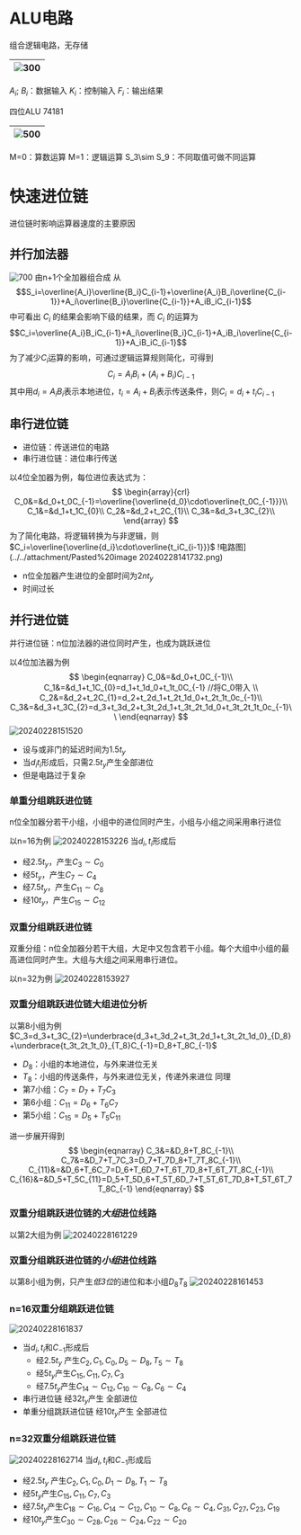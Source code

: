 
# ALU电路

组合逻辑电路，无存储

| ![300](../../attachments/png/Pasted%20image%2020240228133019.png) |
| ------------------------------------------------------------ |

$A_i$; $B_i$：数据输入
$K_i$：控制输入
$F_i$：输出结果

四位ALU 74181

| ![500](../../attachments/png/Pasted%20image%2020240228133453.png) |
| ------------------------------------------------------------ |

M=0：算数运算
M=1：逻辑运算
S_3\sim S_9：不同取值可做不同运算

# 快速进位链

进位链时影响运算器速度的主要原因

## 并行加法器

![700](../../attachments/png/Pasted%20image%2020240228133640.png)
由n+1个全加器组合成
从
$$S_i=\overline{A_i}\overline{B_i}C_{i-1}+\overline{A_i}B_i\overline{C_{i-1}}+A_i\overline{B_i}\overline{C_{i-1}}+A_iB_iC_{i-1}$$
中可看出 $C_i$ 的结果会影响下级的结果，而 $C_i$ 的运算为
$$C_i=\overline{A_i}B_iC_{i-1}+A_i\overline{B_i}C_{i-1}+A_iB_i\overline{C_{i-1}}+A_iB_iC_{i-1}$$
为了减少$C_i$运算的影响，可通过逻辑运算规则简化，可得到
$$C_i=A_iB_i+(A_i+B_i)C_{i-1}$$
其中用$d_i=A_iB_i$表示本地进位，$t_i=A_i+B_i$表示传送条件，则$C_i=d_i+t_iC_{i-1}$

## 串行进位链

- 进位链：传送进位的电路
- 串行进位链：进位串行传送

以4位全加器为例，每位进位表达式为：
$$
\begin{array}{crl}
C_0&=&d_0+t_0C_{-1}=\overline{\overline{d_0}\cdot\overline{t_0C_{-1}}}\\
C_1&=&d_1+t_1C_{0}\\
C_2&=&d_2+t_2C_{1}\\
C_3&=&d_3+t_3C_{2}\\
\end{array}
$$
为了简化电路，将逻辑转换为与非逻辑，则$C_i=\overline{\overline{d_i}\cdot\overline{t_iC_{i-1}}}$
!电路图](../../attachment/Pasted%20image 20240228141732.png)

- n位全加器产生进位的全部时间为$2nt_y$
- 时间过长

## 并行进位链

并行进位链：n位加法器的进位同时产生，也成为跳跃进位

以4位加法器为例
$$
\begin{eqnarray}
C_0&=&d_0+t_0C_{-1}\\
C_1&=&d_1+t_1C_{0}=d_1+t_1d_0+t_1t_0C_{-1} //将C_0带入 \\
C_2&=&d_2+t_2C_{1}=d_2+t_2d_1+t_2t_1d_0+t_2t_1t_0c_{-1}\\
C_3&=&d_3+t_3C_{2}=d_3+t_3d_2+t_3t_2d_1+t_3t_2t_1d_0+t_3t_2t_1t_0c_{-1}\\
\end{eqnarray}
$$
![20240228151520](../../attachments/png/Pasted%20image%2020240228151520.png)

- 设与或非门的延迟时间为$1.5t_y$
- 当$d_it_i$形成后，只需$2.5t_y$产生全部进位
- 但是电路过于复杂

### 单重分组跳跃进位链

n位全加器分若干小组，小组中的进位同时产生，小组与小组之间采用串行进位

以n=16为例
![20240228153226](../../attachments/png/Pasted%20image%2020240228153226.png)
当$d_i,t_i$形成后

- 经$2.5t_y$，产生$C_3\sim C_0$
- 经$5t_y$，产生$C_7\sim C_4$
- 经$7.5t_y$，产生$C_11\sim C_8$
- 经$10t_y$，产生$C_15\sim C_12$

### 双重分组跳跃进位链

双重分组：n位全加器分若干大组，大足中又包含若干小组。每个大组中小组的最高进位同时产生。大组与大组之间采用串行进位。

以n=32为例
![20240228153927](../../attachments/png/Pasted%20image%2020240228153927.png)

### 双重分组跳跃进位链大组进位分析

以第8小组为例$C_3=d_3+t_3C_{2}=\underbrace{d_3+t_3d_2+t_3t_2d_1+t_3t_2t_1d_0}_{D_8}+\underbrace{t_3t_2t_1t_0}_{T_8}C_{-1}=D_8+T_8C_{-1}$

- $D_8$：小组的本地进位，与外来进位无关
- $T_8$：小组的传送条件，与外来进位无关，传递外来进位
同理
- 第7小组：$C_7=D_7+T_7C_3$
- 第6小组：$C_11=D_6+T_6C_7$
- 第5小组：$C_15=D_5+T_5C_11$

进一步展开得到
$$
\begin{eqnarray}
C_3&=&D_8+T_8C_{-1}\\
C_7&=&D_7+T_7C_3=D_7+T_7D_8+T_7T_8C_{-1}\\
C_{11}&=&D_6+T_6C_7=D_6+T_6D_7+T_6T_7D_8+T_6T_7T_8C_{-1}\\
C_{16}&=&D_5+T_5C_{11}=D_5+T_5D_6+T_5T_6D_7+T_5T_6T_7D_8+T_5T_6T_7T_8C_{-1}
\end{eqnarray}
$$

### 双重分组跳跃进位链的***大组***进位线路

以第2大组为例
![20240228161229](../../attachments/png/Pasted%20image%2020240228161229.png)

### 双重分组跳跃进位链的***小组***进位线路

以第8小组为例，只产生*低3位*的进位和本小组$D_8T_8$
![20240228161453](../../attachments/png/Pasted%20image%2020240228161453.png)

### n=16双重分组跳跃进位链

![20240228161837](../../attachments/png/Pasted%20image%2020240228161837.png)

- 当$d_i,t_i$和$C_{-1}$形成后
  - 经$2.5t_y$ 产生$C_2, C_1, C_0, D_5\sim D_8, T_5\sim T_8$
  - 经$5t_y$产生$C_15, C_11, C_7, C_3$
  - 经$7.5t_y$产生$C_{14}\sim C_{12}, C_{10}\sim C_8, C_6\sim C_4$
- 串行进位链 经$32t_y$产生 全部进位
- 单重分组跳跃进位链 经$10t_y$产生 全部进位

### n=32双重分组跳跃进位链

![20240228162714](../../attachments/png/Pasted%20image%2020240228162714.png)
当$d_i,t_i$和$C_{-1}$形成后

- 经$2.5t_y$ 产生$C_2, C_1, C_0, D_1\sim D_8, T_1\sim T_8$
- 经$5t_y$产生$C_15, C_11, C_7, C_3$
- 经$7.5t_y$产生$C_{18}\sim C_{16}, C_{14}\sim C_{12}, C_{10}\sim C_{8}, C_{6}\sim C_4, C_{31}, C_{27}, C_{23}, C_{19}$
- 经$10t_y$产生$C_{30}\sim C_{28}, C_{26}\sim C_{24}, C_{22}\sim C_{20}$
